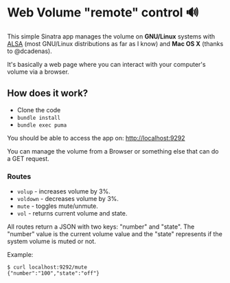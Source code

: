 # Web Volume "remote" control 🔊

This simple Sinatra app manages the volume on **GNU/Linux** systems with
[ALSA](http://www.alsa-project.org/main/index.php/Main_Page) (most
GNU/Linux distributions as far as I know) and **Mac OS X** (thanks to @dcadenas).

It's basically a web page where you can interact with your computer's
volume via a browser.

## How does it work?

* Clone the code
* `bundle install`
* `bundle exec puma`

You should be able to access the app on:
[http://localhost:9292](http://localhost:9292)

You can manage the volume from a Browser or something else that can do a
GET request.

### Routes

 * `volup` - increases volume by 3%.
 * `voldown` - decreases volume by 3%.
 * `mute` - toggles mute/unmute.
 * `vol` - returns current volume and state.

All routes return a JSON with two keys: "number" and "state". The
"number" value is the current volume value and the "state" represents
if the system volume is muted or not.

Example:
```
$ curl localhost:9292/mute
{"number":"100","state":"off"}
```

